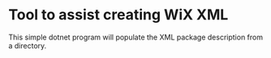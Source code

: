 # Tool to assist creating WiX XML

This simple dotnet program will populate the XML package description from a directory.
